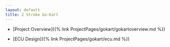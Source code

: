 ```yaml
---
layout: default
title: 2 Stroke Go-Kart
---
```


- [Project Overview]({% link ProjectPages/gokart/gokartoverview.md %})

- [ECU Design]({% link ProjectPages/gokart/ecu.md %})